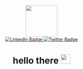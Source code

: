 <div id="header" align="center">
  <img src="https://media.giphy.com/media/M9gbBd9nbDrOTu1Mqx/giphy.gif" width="100"/>
  <div id="badges" >
  <a href="https://www.linkedin.com/in/wessel-b%C3%BCchling-mendix/">
    <img src="https://img.shields.io/badge/LinkedIn-blue?style=for-the-badge&logo=linkedin&logoColor=white" alt="LinkedIn Badge"/>
  </a>
  <a href="https://twitter.com/WesselBuchling">
    <img src="https://img.shields.io/badge/Twitter-blue?style=for-the-badge&logo=twitter&logoColor=white" alt="Twitter Badge"/>
  </a>
</div>
<div >
  <img src="https://komarev.com/ghpvc/?username=wbuc&style=flat-square&color=blue" alt=""/>
  <h1>
  hello there
  <img src="https://media.giphy.com/media/hvRJCLFzcasrR4ia7z/giphy.gif" width="30px"/>
  </h1>
 </div>
</div>


<!--
**wbuc/wbuc** is a ✨ _special_ ✨ repository because its `README.md` (this file) appears on your GitHub profile.

Here are some ideas to get you started:

- 🔭 I’m currently working on ...
- 🌱 I’m currently learning ...
- 👯 I’m looking to collaborate on ...
- 🤔 I’m looking for help with ...
- 💬 Ask me about ...
- 📫 How to reach me: ...
- 😄 Pronouns: ...
- ⚡ Fun fact: ...
-->
